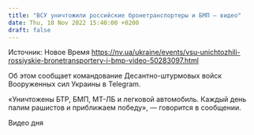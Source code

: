 ```yaml
---
title: "ВСУ уничтожили российские бронетранспортеры и БМП — видео"
date: Thu, 10 Nov 2022 15:40:00 +0200
draft: false
---
```

Источник: Новое Время https://nv.ua/ukraine/events/vsu-unichtozhili-rossiyskie-bronetransportery-i-bmp-video-50283097.html


Об этом сообщает командование Десантно-штурмовых войск Вооруженных сил Украины в Telegram.

«Уничтожены БТР, БМП, МТ-ЛБ и легковой автомобиль. Каждый день палим рашистов и приближаем победу», — говорится в сообщении.

 Видео дня   
